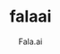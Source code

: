 ---
layout: project

permalink: /projetos/falaai/

title: falaai
subtitle: "Fala.ai"

duration: 2021 - 2021
image: /images/projects/falaai/aced05f36393cb93d02d20005bfebc0b.png

excerpt: "Sistema Eletrônico de Informações ao Cidadão (e-SIC) da  Fundação Hospital Santa Lydia. A ouvidoria é o instrumento de comunicação e participação do cidadão no aperfeiçoamento dos serviços prestados pela Fundação Hospital Santa Lydia à sociedade. Através do Sistema Eletrônico de Informações ao Cidadão (e-SIC), Fala.ai é assegurado a todos os interessados o direito de solicitar informações, registrar reclamações e sugestões, apontar problemas ou sugerir modificações aos serviços prestados pela Fundação."

site: "http://hospitalsantalydia.com.br/app/falaai/"

categories: 
 - projects
 - tools
 
tags:
  - php
  - javascript
  - bootstrap
  - phpmailer
  - fontawesome
  - fileinput
  - e-sic
  - ouvidoria
  - fhsl
  - hospital
---